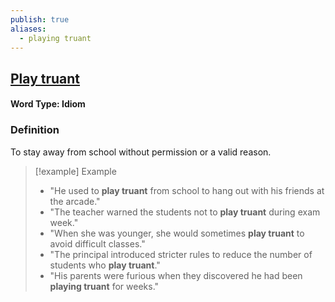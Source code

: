 ```yaml
---
publish: true
aliases:
  - playing truant
---
```

## [Play truant](https://dictionary.cambridge.org/dictionary/english/play-truant)

#### Word Type: Idiom

### Definition
To stay away from school without permission or a valid reason.

> [!example] Example
> 
> - "He used to **play truant** from school to hang out with his friends at the arcade."
> - "The teacher warned the students not to **play truant** during exam week."
> - "When she was younger, she would sometimes **play truant** to avoid difficult classes."
> - "The principal introduced stricter rules to reduce the number of students who **play truant**."
> - "His parents were furious when they discovered he had been **playing truant** for weeks."